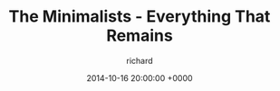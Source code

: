 ---
blog: richard
date: 2014-10-16 20:00:00 +0000
title: "The Minimalists - Everything That Remains"
author: richard
permalink: /general/minimalists/
---